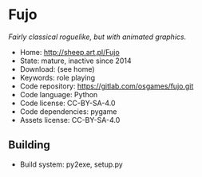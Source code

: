 # Fujo

_Fairly classical roguelike, but with animated graphics._

- Home: http://sheep.art.pl/Fujo
- State: mature, inactive since 2014
- Download: (see home)
- Keywords: role playing
- Code repository: https://gitlab.com/osgames/fujo.git
- Code language: Python
- Code license: CC-BY-SA-4.0
- Code dependencies: pygame
- Assets license: CC-BY-SA-4.0

## Building

- Build system: py2exe, setup.py
